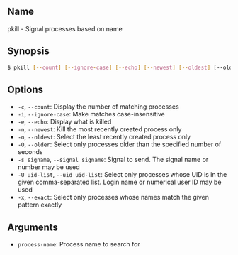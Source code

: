 ## Name

pkill - Signal processes based on name

## Synopsis

```sh
$ pkill [--count] [--ignore-case] [--echo] [--newest] [--oldest] [--older seconds] [--signal signame] [--uid uid-list] [--exact] <process-name>
```

## Options

* `-c`, `--count`: Display the number of matching processes
* `-i`, `--ignore-case`: Make matches case-insensitive
* `-e`, `--echo`: Display what is killed
* `-n`, `--newest`: Kill the most recently created process only
* `-o`, `--oldest`: Select the least recently created process only
* `-O`, `--older`: Select only processes older than the specified number of seconds
* `-s signame`, `--signal signame`: Signal to send. The signal name or number may be used
* `-U uid-list`, `--uid uid-list`: Select only processes whose UID is in the given comma-separated list. Login name or numerical user ID may be used
* `-x`, `--exact`: Select only processes whose names match the given pattern exactly

## Arguments

* `process-name`: Process name to search for
